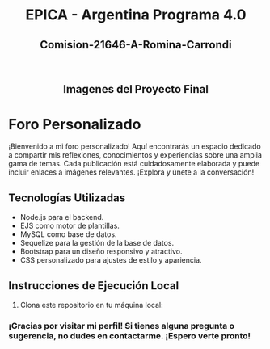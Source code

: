 <h1 align="center"> EPICA - Argentina Programa 4.0 </h1>
<h2 align="center"> Comision-21646-A-Romina-Carrondi </h2>

<br>
<h2 align="center"> Imagenes del Proyecto Final </h2>

# Foro Personalizado

¡Bienvenido a mi foro personalizado! Aquí encontrarás un espacio dedicado a compartir mis reflexiones, conocimientos y experiencias sobre una amplia gama de temas. Cada publicación está cuidadosamente elaborada y puede incluir enlaces a imágenes relevantes. ¡Explora y únete a la conversación!

## Tecnologías Utilizadas

- Node.js para el backend.
- EJS como motor de plantillas.
- MySQL como base de datos.
- Sequelize para la gestión de la base de datos.
- Bootstrap para un diseño responsivo y atractivo.
- CSS personalizado para ajustes de estilo y apariencia.

## Instrucciones de Ejecución Local

1. Clona este repositorio en tu máquina local:

### ¡Gracias por visitar mi perfil! Si tienes alguna pregunta o sugerencia, no dudes en contactarme. ¡Espero verte pronto!
